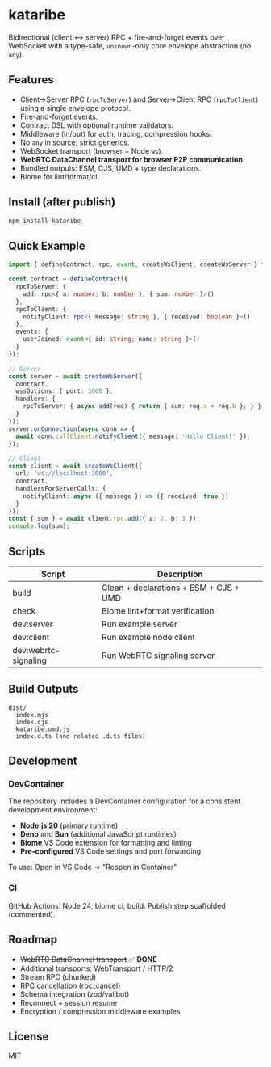 # kataribe

Bidirectional (client ↔ server) RPC + fire-and-forget events over WebSocket with a type-safe, `unknown`-only core envelope abstraction (no `any`).

## Features

- Client→Server RPC (`rpcToServer`) and Server→Client RPC (`rpcToClient`) using a single envelope protocol.
- Fire-and-forget events.
- Contract DSL with optional runtime validators.
- Middleware (in/out) for auth, tracing, compression hooks.
- No `any` in source; strict generics.
- WebSocket transport (browser + Node `ws`).
- **WebRTC DataChannel transport for browser P2P communication**.
- Bundled outputs: ESM, CJS, UMD + type declarations.
- Biome for lint/format/ci.

## Install (after publish)

```bash
npm install kataribe
```

## Quick Example

```ts
import { defineContract, rpc, event, createWsClient, createWsServer } from 'kataribe';

const contract = defineContract({
  rpcToServer: {
    add: rpc<{ a: number; b: number }, { sum: number }>()
  },
  rpcToClient: {
    notifyClient: rpc<{ message: string }, { received: boolean }>()
  },
  events: {
    userJoined: event<{ id: string; name: string }>()
  }
});

// Server
const server = await createWsServer({
  contract,
  wssOptions: { port: 3000 },
  handlers: {
    rpcToServer: { async add(req) { return { sum: req.a + req.b }; } }
  }
});
server.onConnection(async conn => {
  await conn.callClient.notifyClient({ message: 'Hello Client!' });
});

// Client
const client = await createWsClient({
  url: 'ws://localhost:3000',
  contract,
  handlersForServerCalls: {
    notifyClient: async ({ message }) => ({ received: true })
  }
});
const { sum } = await client.rpc.add({ a: 2, b: 3 });
console.log(sum);
```

## Scripts

| Script | Description |
|--------|-------------|
| build | Clean + declarations + ESM + CJS + UMD |
| check | Biome lint+format verification |
| dev:server | Run example server |
| dev:client | Run example node client |
| dev:webrtc-signaling | Run WebRTC signaling server |

## Build Outputs

```
dist/
  index.mjs
  index.cjs
  kataribe.umd.js
  index.d.ts (and related .d.ts files)
```

## Development

### DevContainer

The repository includes a DevContainer configuration for a consistent development environment:

- **Node.js 20** (primary runtime)
- **Deno** and **Bun** (additional JavaScript runtimes)  
- **Biome** VS Code extension for formatting and linting
- **Pre-configured** VS Code settings and port forwarding

To use: Open in VS Code → "Reopen in Container"

### CI

GitHub Actions: Node 24, biome ci, build. Publish step scaffolded (commented).

## Roadmap

- ~~WebRTC DataChannel transport~~ ✅ **DONE**
- Additional transports: WebTransport / HTTP/2
- Stream RPC (chunked)
- RPC cancellation (rpc_cancel)
- Schema integration (zod/valibot)
- Reconnect + session resume
- Encryption / compression middleware examples

## License

MIT
